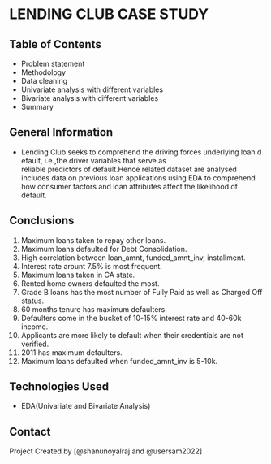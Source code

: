 # LENDING CLUB CASE STUDY

## Table of Contents
*  Problem statement
*  Methodology
*  Data cleaning
*  Univariate analysis with different variables
*  Bivariate analysis with different variables
*  Summary

<!-- You can include any other section that is pertinent to your problem -->

## General Information
- Lending Club seeks to comprehend the driving forces underlying loan default, i.e.,the driver variables that serve as
reliable predictors of default.Hence related dataset are analysed includes data on previous loan applications using EDA to comprehend how 
consumer factors and loan attributes affect the likelihood of default.

<!-- You don't have to answer all the questions - just the ones relevant to your project. -->

## Conclusions
1. Maximum loans taken to repay other loans.
2. Maximum loans defaulted for Debt Consolidation.
3. High correlation between loan_amnt, funded_amnt_inv, installment.
4. Interest rate arount 7.5% is most frequent.
5. Maximum loans taken in CA state.
6. Rented home owners defaulted the most.
7. Grade B loans has the most number of Fully Paid as well as Charged Off status.
8. 60 months tenure has maximum defaulters.
9. Defaulters come in the bucket of 10-15% interest rate and 40-60k income.
10. Applicants are more likely to default when their credentials are not verified.
11. 2011 has maximum defaulters.
12. Maximum loans defaulted when funded_amnt_inv is 5-10k.


<!-- You don't have to answer all the questions - just the ones relevant to your project. -->


## Technologies Used
- EDA(Univariate and Bivariate Analysis)

## Contact
Project Created by [@shanunoyalraj and @usersam2022]


<!-- Optional -->
<!-- ## License -->
<!-- This project is open source and available under the [... License](). -->

<!-- You don't have to include all sections - just the one's relevant to your project -->
